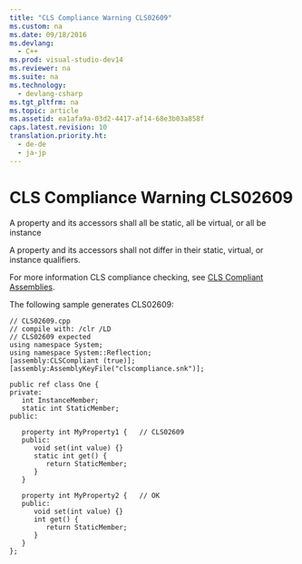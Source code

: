 ```yaml
---
title: "CLS Compliance Warning CLS02609"
ms.custom: na
ms.date: 09/18/2016
ms.devlang: 
  - C++
ms.prod: visual-studio-dev14
ms.reviewer: na
ms.suite: na
ms.technology: 
  - devlang-csharp
ms.tgt_pltfrm: na
ms.topic: article
ms.assetid: ea1afa9a-03d2-4417-af14-68e3b03a858f
caps.latest.revision: 10
translation.priority.ht: 
  - de-de
  - ja-jp
---
```

# CLS Compliance Warning CLS02609
A property and its accessors shall all be static, all be virtual, or all be instance  
  
 A property and its accessors shall not differ in their static, virtual, or instance qualifiers.  
  
 For more information CLS compliance checking, see [CLS Compliant Assemblies](assetId:///3320b57e-ea55-4697-a17d-f509a36a3c93).  
  
 The following sample generates CLS02609:  
  
```  
// CLS02609.cpp  
// compile with: /clr /LD  
// CLS02609 expected  
using namespace System;  
using namespace System::Reflection;  
[assembly:CLSCompliant (true)];  
[assembly:AssemblyKeyFile("clscompliance.snk")];  
  
public ref class One {  
private:  
   int InstanceMember;  
   static int StaticMember;  
public:  
  
   property int MyProperty1 {   // CLS02609  
   public:  
      void set(int value) {}  
      static int get() {  
         return StaticMember;  
      }  
   }  
  
   property int MyProperty2 {   // OK  
   public:  
      void set(int value) {}  
      int get() {  
         return StaticMember;  
      }  
   }  
};  
```